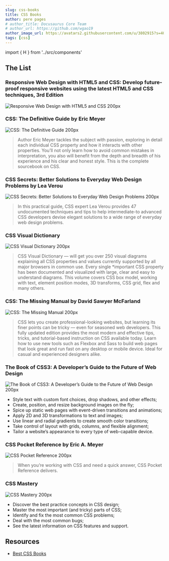```yaml
---
slug: css-books
title: CSS Books
author: pere pages
# author_title: Docusaurus Core Team
# author_url: https://github.com/wgao19
author_image_url: https://avatars2.githubusercontent.com/u/3802915?s=400&v=4
tags: [css]
---
```


import { H } from '../src/components'

## The List

### Responsive Web Design with HTML5 and CSS: Develop future-proof responsive websites using the latest HTML5 and CSS techniques, 3rd Edition

![Responsive Web Design with HTML5 and CSS 200px](./2021/02/03/responsive-web-design-with-html5.jpg)

### CSS: The Definitive Guide by Eric Meyer

![CSS: The Definitive Guide 200px](./2021/02/03/css-the-definitive-guide.jpg)

> Author Eric Meyer tackles the subject with passion, exploring in detail each individual CSS property and how it interacts with other properties. You’ll not only learn how to avoid common mistakes in interpretation, you also will benefit from the depth and breadth of his experience and his clear and honest style. This is the complete sourcebook on CSS.

### CSS Secrets: Better Solutions to Everyday Web Design Problems by Lea Verou

![CSS Secrets: Better Solutions to Everyday Web Design Problems 200px](./2021/02/03/css-secrets.jpg)

> In this practical guide, CSS expert Lea Verou provides <H>47 undocumented techniques and tips</H> to help intermediate-to advanced CSS developers devise elegant solutions to a wide range of everyday web design problems.

### CSS Visual Dictionary

![CSS Visual Dictionary 200px](./2021/02/03/css-visual-dictionary.png)

> CSS Visual Dictionary — will get you <H>over 250 visual diagrams</H> explaining all CSS properties and values currently supported by all major browsers in common use. Every single *important CSS property has been documented and visualized with large, clear and easy to understand diagrams. This volume covers CSS box model, working with text, element position modes, <H>3D transforms, CSS grid, flex</H> and many others.

### CSS: The Missing Manual by David Sawyer McFarland

![CSS: The Missing Manual 200px](./2021/02/03/css-the-missing-manual.jpg)

> CSS lets you create professional-looking websites, but learning its finer points can be tricky — even for seasoned web developers. This fully updated edition provides the most modern and effective tips, tricks, and tutorial-based instruction on CSS available today. Learn how to use new tools such as Flexbox and Sass to build web pages that look great and run fast on any desktop or mobile device. Ideal for casual and experienced designers alike.

### The Book of CSS3: A Developer’s Guide to the Future of Web Design

![The Book of CSS3: A Developer’s Guide to the Future of Web Design 200px](./2021/02/03/the-book-of-css3.jpg)

- Style text with custom font choices, drop shadows, and other effects;
- Create, position, and resize background images on the fly;
- Spice up static web pages with event-driven transitions and animations;
- Apply 2D and 3D transformations to text and images;
- Use linear and radial gradients to create smooth color transitions;
- Take control of layout with grids, columns, and flexible alignment;
- Tailor a website’s appearance to every type of web-capable device.

### CSS Pocket Reference by Eric A. Meyer

![CSS Pocket Reference 200px](./2021/02/03/css-pocket-reference.jpg)

> When you’re working with CSS and need a quick answer, CSS Pocket Reference delivers.

### CSS Mastery

![CSS Mastery 200px](./2021/02/03/css-mastery.jpg)

- Discover the best practice concepts in CSS design;
- Master the most important (and tricky) parts of CSS;
- Identify and fix the most common CSS problems;
- Deal with the most common bugs;
- See the latest information on CSS features and support.

## Resources

- [Best CSS Books](https://medium.com/level-up-web/best-css-books-in-2017-3cec8466cc3f)
